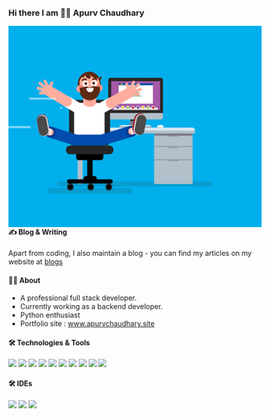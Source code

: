 ### Hi there I am 🧑‍🎓 Apurv Chaudhary

<img align="right" src="static/Rolling Chair (Reel 2017).gif" width="550" height="400" />

#### ✍️ Blog & Writing
Apart from coding, I also maintain a blog - you can find my articles on my website at <a href="https://www.apurvchaudhary.site/blogs">blogs</a>

#### 🧑‍🎓 About
<ul>
<li>A professional full stack developer.</li>
<li>Currently working as a backend developer.</li>
<li>Python enthusiast</li>
<li>Portfolio site : <a href="https://www.apurvchaudhary.site">www.apurvchaudhary.site</a></li>
</ul>

#### 🛠️ Technologies & Tools
<img src="https://img.icons8.com/color/70/000000/python.png"/>
<img src="https://img.icons8.com/ios/75/000000/django.png"/>
<img src="https://img.icons8.com/dusk/70/000000/html-5.png"/>
<img src="https://img.icons8.com/dusk/70/000000/css3.png"/>
<img src="https://img.icons8.com/color/70/000000/javascript.png"/>
<img src="https://img.icons8.com/ios-filled/70/000000/jquery.png"/>
<img src="https://img.icons8.com/color/70/000000/postgreesql.png"/>
<img src="https://img.icons8.com/color/70/000000/mysql-logo.png"/>
<img src="https://img.icons8.com/color/70/000000/redis.png"/>
<img src="https://img.icons8.com/color/70/000000/amazon-web-services.png"/>

#### 🛠️ IDEs
<img src="https://img.icons8.com/color/70/000000/pycharm.png"/>
<img src="https://img.icons8.com/color/70/000000/intellij-idea.png"/>
<img src="https://img.icons8.com/fluent/70/000000/visual-studio-code-2019.png"/>

